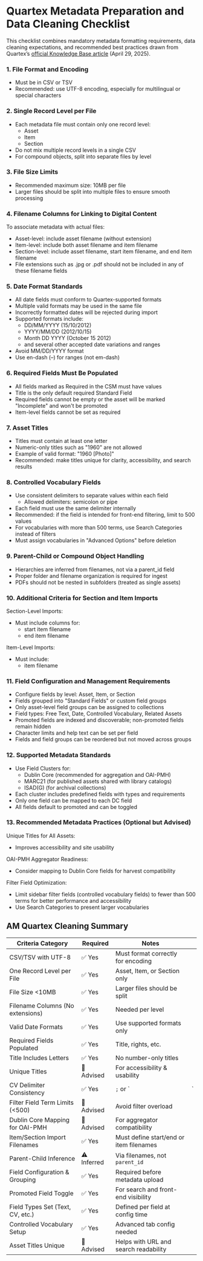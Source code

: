 # Quartex Metadata Preparation and Data Cleaning Checklist

This checklist combines mandatory metadata formatting requirements, data cleaning expectations, and recommended best practices drawn from Quartex’s [official Knowledge Base article](https://community.quartexcollections.com/browse/kb-toc) (April 29, 2025).

### **1. File Format and Encoding**

- Must be in CSV or TSV
- Recommended: use UTF-8 encoding, especially for multilingual or special characters

### **2. Single Record Level per File**

- Each metadata file must contain only one record level:
  - Asset
  - Item
  - Section
- Do not mix multiple record levels in a single CSV
- For compound objects, split into separate files by level

### **3. File Size Limits**

- Recommended maximum size: 10MB per file
- Larger files should be split into multiple files to ensure smooth processing

### **4. Filename Columns for Linking to Digital Content**

To associate metadata with actual files:

- Asset-level: include asset filename (without extension)
- Item-level: include both asset filename and item filename
- Section-level: include asset filename, start item filename, and end item filename
- File extensions such as .jpg or .pdf should not be included in any of these filename fields

### **5. Date Format Standards**

- All date fields must conform to Quartex-supported formats
- Multiple valid formats may be used in the same file
- Incorrectly formatted dates will be rejected during import
- Supported formats include:
  - DD/MM/YYYY (15/10/2012)
  - YYYY/MM/DD (2012/10/15)
  - Month DD YYYY (October 15 2012)
  - and several other accepted date variations and ranges
- Avoid MM/DD/YYYY format
- Use en-dash (–) for ranges (not em-dash)

### **6. Required Fields Must Be Populated**

- All fields marked as Required in the CSM must have values
- Title is the only default required Standard Field
- Required fields cannot be empty or the asset will be marked "Incomplete" and won't be promoted
- Item-level fields cannot be set as required

### **7. Asset Titles**

- Titles must contain at least one letter
- Numeric-only titles such as "1960" are not allowed
- Example of valid format: "1960 [Photo]"
- Recommended: make titles unique for clarity, accessibility, and search results

### **8. Controlled Vocabulary Fields**

- Use consistent delimiters to separate values within each field
  - Allowed delimiters: semicolon or pipe
- Each field must use the same delimiter internally
- Recommended: if the field is intended for front-end filtering, limit to 500 values
- For vocabularies with more than 500 terms, use Search Categories instead of filters
- Must assign vocabularies in "Advanced Options" before deletion

### **9. Parent-Child or Compound Object Handling**

- Hierarchies are inferred from filenames, not via a parent_id field
- Proper folder and filename organization is required for ingest
- PDFs should not be nested in subfolders (treated as single assets)

### **10. Additional Criteria for Section and Item Imports**

Section-Level Imports:

- Must include columns for:
  - start item filename
  - end item filename

Item-Level Imports:

- Must include:
  - item filename

### **11. Field Configuration and Management Requirements**

- Configure fields by level: Asset, Item, or Section
- Fields grouped into "Standard Fields" or custom field groups
- Only asset-level field groups can be assigned to collections
- Field types: Free Text, Date, Controlled Vocabulary, Related Assets
- Promoted fields are indexed and discoverable; non-promoted fields remain hidden
- Character limits and help text can be set per field
- Fields and field groups can be reordered but not moved across groups

### **12. Supported Metadata Standards**

- Use Field Clusters for:
  - Dublin Core (recommended for aggregation and OAI-PMH)
  - MARC21 (for published assets shared with library catalogs)
  - ISAD(G) (for archival collections)
- Each cluster includes predefined fields with types and requirements
- Only one field can be mapped to each DC field
- All fields default to promoted and can be toggled

### **13. Recommended Metadata Practices (Optional but Advised)**

Unique Titles for All Assets:

- Improves accessibility and site usability

OAI-PMH Aggregator Readiness:

- Consider mapping to Dublin Core fields for harvest compatibility

Filter Field Optimization:

- Limit sidebar filter fields (controlled vocabulary fields) to fewer than 500 terms for better performance and accessibility
- Use Search Categories to present larger vocabularies

## AM Quartex Cleaning Summary

| Criteria Category                | Required   | Notes                                   |      |
| -------------------------------- | ---------- | --------------------------------------- | ---- |
| CSV/TSV with UTF-8               | ✅ Yes      | Must format correctly for encoding      |      |
| One Record Level per File        | ✅ Yes      | Asset, Item, or Section only            |      |
| File Size <10MB                  | ✅ Yes      | Larger files should be split            |      |
| Filename Columns (No extensions) | ✅ Yes      | Needed per level                        |      |
| Valid Date Formats               | ✅ Yes      | Use supported formats only              |      |
| Required Fields Populated        | ✅ Yes      | Title, rights, etc.                     |      |
| Title Includes Letters           | ✅ Yes      | No number-only titles                   |      |
| Unique Titles                    | 🔶 Advised  | For accessibility & usability           |      |
| CV Delimiter Consistency         | ✅ Yes      | `;` or `                                | `    |
| Filter Field Term Limits (<500)  | 🔶 Advised  | Avoid filter overload                   |      |
| Dublin Core Mapping for OAI-PMH  | 🔶 Advised  | For aggregator compatibility            |      |
| Item/Section Import Filenames    | ✅ Yes      | Must define start/end or item filenames |      |
| Parent-Child Inference           | ⚠️ Inferred | Via filenames, not `parent_id`          |      |
| Field Configuration & Grouping   | ✅ Yes      | Required before metadata upload         |      |
| Promoted Field Toggle            | ✅ Yes      | For search and front-end visibility     |      |
| Field Types Set (Text, CV, etc.) | ✅ Yes      | Defined per field at config time        |      |
| Controlled Vocabulary Setup      | ✅ Yes      | Advanced tab config needed              |      |
| Asset Titles Unique              | 🔶 Advised  | Helps with URL and search readability   |      |